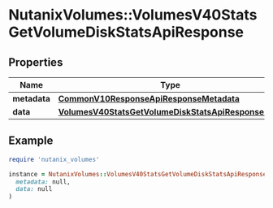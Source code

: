 # NutanixVolumes::VolumesV40StatsGetVolumeDiskStatsApiResponse

## Properties

| Name | Type | Description | Notes |
| ---- | ---- | ----------- | ----- |
| **metadata** | [**CommonV10ResponseApiResponseMetadata**](CommonV10ResponseApiResponseMetadata.md) |  | [optional] |
| **data** | [**VolumesV40StatsGetVolumeDiskStatsApiResponseData**](VolumesV40StatsGetVolumeDiskStatsApiResponseData.md) |  | [optional] |

## Example

```ruby
require 'nutanix_volumes'

instance = NutanixVolumes::VolumesV40StatsGetVolumeDiskStatsApiResponse.new(
  metadata: null,
  data: null
)
```

